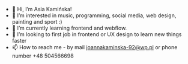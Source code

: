 - 👋 Hi, I’m Asia Kamińska!
- 👀 I’m interested in music, programming, social media, web design, painting and sport :)
- 🌱 I’m currently learning frontend and webflow.
- 💞️ I’m looking to first job in frontend or UX design to learn new things faster
- 📫 How to reach me - by mail joannakaminska-92@wp.pl or phone number +48 504566698



